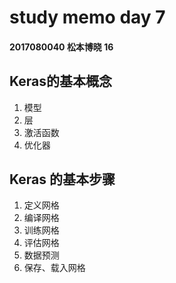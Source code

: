

# study memo day 7

#### 2017080040 松本博晓 16



## Keras的基本概念

1. 模型
2. 层
3. 激活函数
4. 优化器

## Keras 的基本步骤

1. 定义网格
2. 编译网格
3. 训练网格
4. 评估网格
5. 数据预测
6. 保存、载入网格





